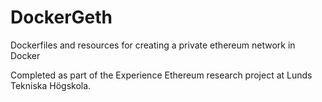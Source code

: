 # DockerGeth
Dockerfiles and resources for creating a private ethereum network in Docker

Completed as part of the Experience Ethereum research project at Lunds Tekniska Högskola.
